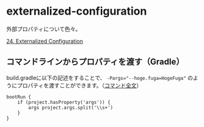 # externalized-configuration
外部プロパティについて色々。

[24. Externalized Configuration](https://docs.spring.io/spring-boot/docs/1.5.10.RELEASE/reference/html/boot-features-external-config.html)

## コマンドラインからプロパティを渡す（Gradle）
build.gradleに以下の記述をすることで、 `-Pargs="--hoge.fuga=HogeFuga"` のようにプロパティを渡すことができます。（[コマンド全文](./boot-run-with-properties.sh)）
```
bootRun {
	if (project.hasProperty('args')) { 
		args project.args.split('\\s+') 
	}
}
```
